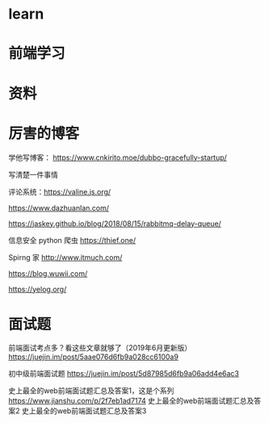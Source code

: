 # learn

# 前端学习

# 资料

# 厉害的博客


学他写博客：
https://www.cnkirito.moe/dubbo-gracefully-startup/

写清楚一件事情

评论系统：https://valine.js.org/

https://www.dazhuanlan.com/

https://jaskey.github.io/blog/2018/08/15/rabbitmq-delay-queue/

信息安全 python 爬虫
https://thief.one/

Spirng 家
http://www.itmuch.com/

https://blog.wuwii.com/

https://yelog.org/


# 面试题

前端面试考点多？看这些文章就够了（2019年6月更新版）
https://juejin.im/post/5aae076d6fb9a028cc6100a9

初中级前端面试题
https://juejin.im/post/5d87985d6fb9a06add4e6ac3

史上最全的web前端面试题汇总及答案1，这是个系列
https://www.jianshu.com/p/2f7eb1ad7174
史上最全的web前端面试题汇总及答案2
史上最全的web前端面试题汇总及答案3